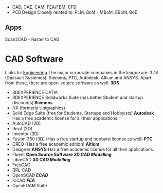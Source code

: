 - CAD, CAE, CAM, FEA/FEM, CFD
- PCB Design
Closely related to: PLM, BoM - MBoM, EBoM, BoE

## Apps
Scan2CAD - Raster to CAD

# CAD Software
Links to: [Engineering](Engineering.md)
The major corporate companies in the league are:
3DS (Dassault Systemes), Siemens, PTC, Autodesk, Altium and ANSYS.
Apart from these, there are open-source software as well.
**3DS**
- 3DEXPERIENCE CATIA
- 3DEXPERIENCE Solidworks Suite (has better Student and startup discounts)
**Siemens**
- NX (formerly Unigraphics)
- Solid Edge Suite (free for Students, Startups and Hobbyists)
**Autodesk**
Has a free academic license for all their applications.
- AutoCAD (2D)
- Revit (2D)
- Inventor (3D)
- Fusion 360 (3D) (Has a free startup and hobbyist license as well)
**PTC**
- CREO (Has a free academic edition)
**Altium**
- Designer
**ANSYS**
Has a free academic license for all their applications.
- Fluent
**Open Source Software**
***2D CAD Modelling***
- LibreCAD
***3D CAD Modelling***
- FreeCAD
- BRL-CAD
- OpenSCAD
***ECAD***
- KiCAD
***FEA***
- OpenFOAM Suite